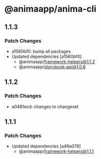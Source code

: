 # @animaapp/anima-cli

## 1.1.3

### Patch Changes

- a1560bf0: bump all packages
- Updated dependencies [a1560bf0]
  - @animaapp/framework-helpers@1.1.2
  - @animaapp/storybook-api@1.0.6

## 1.1.2

### Patch Changes

- a0481ecd: changes to changeset

## 1.1.1

### Patch Changes

- Updated dependencies [a49a078]
  - @animaapp/framework-helpers@1.1.1
